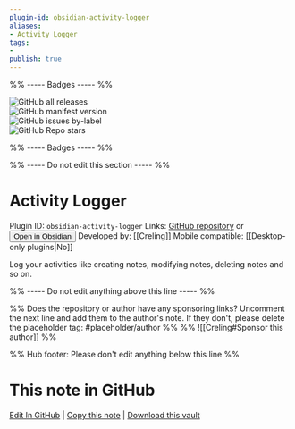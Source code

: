 ```yaml
---
plugin-id: obsidian-activity-logger
aliases:
- Activity Logger
tags: 
- 
publish: true
---
```


%% ----- Badges ----- %%

![GitHub all releases](https://img.shields.io/github/downloads/Creling/obsidian-activity-logger/total?color=573E7A&logo=github&style=for-the-badge)   
![GitHub manifest version](https://img.shields.io/github/manifest-json/v/Creling/obsidian-activity-logger?color=573E7A&logo=github&style=for-the-badge)   
![GitHub issues by-label](https://img.shields.io/github/issues/Creling/obsidian-activity-logger/help%20wanted?color=573E7A&logo=github&style=for-the-badge)   
![GitHub Repo stars](https://img.shields.io/github/stars/Creling/obsidian-activity-logger?color=573E7A&logo=github&style=for-the-badge)

%% ----- Badges ----- %%

%% ----- Do not edit this section ----- %%

# Activity Logger

Plugin ID: `obsidian-activity-logger`
Links: [GitHub repository](https://github.com/Creling/obsidian-activity-logger) or [<button id=HH>Open in Obsidian</button>](obsidian://goto-plugin?id=obsidian-activity-logger)
Developed by: [[Creling]]
Mobile compatible: [[Desktop-only plugins|No]]

Log your activities like creating notes, modifying notes, deleting notes and so on.

%% ----- Do not edit anything above this line ----- %% 

%% Does the repository or author have any sponsoring links? Uncomment the next line and add them to the author's note. If they don't, please delete the placeholder tag: #placeholder/author %%
%% ![[Creling#Sponsor this author]] %%

%% Hub footer: Please don't edit anything below this line %%

# This note in GitHub

<span class="git-footer">[Edit In GitHub](https://github.dev/obsidian-community/obsidian-hub/blob/main/02%20-%20Community%20Expansions/02.05%20All%20Community%20Expansions/Plugins/obsidian-activity-logger.md "git-hub-edit-note") | [Copy this note](https://raw.githubusercontent.com/obsidian-community/obsidian-hub/main/02%20-%20Community%20Expansions/02.05%20All%20Community%20Expansions/Plugins/obsidian-activity-logger.md "git-hub-copy-note") | [Download this vault](https://github.com/obsidian-community/obsidian-hub/archive/refs/heads/main.zip "git-hub-download-vault") </span>
